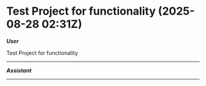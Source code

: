 <!-- Generated by SpecStory -->

# Test Project for functionality (2025-08-28 02:31Z)

_**User**_

Test Project for functionality

---

_**Assistant**_



---

